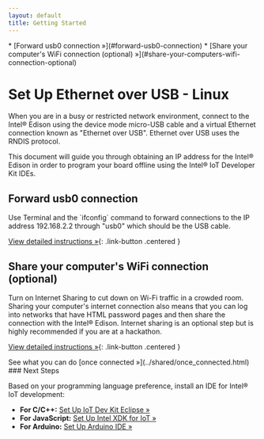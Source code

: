 ```yaml
---
layout: default
title: Getting Started
---
```


<div id="toc" markdown="1">
* [Forward usb0 connection »](#forward-usb0-connection)
* [Share your computer's WiFi connection (optional) »](#share-your-computers-wifi-connection-optional)
</div>

# Set Up Ethernet over USB - Linux

When you are in a busy or restricted network environment, connect to the Intel® Edison using the device mode micro-USB cable and a virtual Ethernet connection known as "Ethernet over USB". Ethernet over USB uses the RNDIS protocol.

This document will guide you through obtaining an IP address for the Intel® Edison in order to program your board offline using the Intel® IoT Developer Kit IDEs.

## Forward usb0 connection

<div class="tldr" markdown="1">
Use Terminal and the `ifconfig` command to forward connections to the IP address 192.168.2.2 through "usb0" which should be the USB cable. 
</div>

[View detailed instructions »](details-forward_usb0.html){: .link-button .centered }


## Share your computer's WiFi connection (optional)

<div class="tldr" markdown="1">
Turn on Internet Sharing to cut down on Wi-Fi traffic in a crowded room. Sharing your computer's internet connection also means that you can log into networks that have HTML password pages and then share the connection with the Intel® Edison. Internet sharing is an optional step but is highly recommended if you are at a hackathon. 
</div>

[View detailed instructions »](details-share_internet.html){: .link-button .centered }


<div class="callout done" markdown="1">
See what you can do [once connected »](../shared/once_connected.html)
</div>


<div id="next-steps" class="note" markdown="1">
### Next Steps

Based on your programming language preference, install an IDE for Intel® IoT development:

* **For C/C++:** [Set Up IoT Dev Kit Eclipse »](../../../ide_setup/eclipse/setup.html)
* **For JavaScript:** [Set Up Intel XDK for IoT »](../../../ide_setup/xdk/setup.html)
* **For Arduino:** [Set Up Arduino IDE »](../../../ide_setup/arduino/setup.html)
</div>
